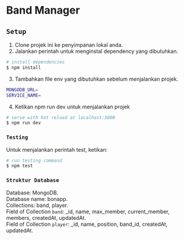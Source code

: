 # Band Manager
## `Setup`
1. Clone projek ini ke penyimpanan lokal anda.
2. Jalankan perintah untuk menginstal dependency yang dibutuhkan.
```bash
# install dependencies
$ npm install
```
3. Tambahkan file env yang dibutuhkan sebelum menjalankan projek.
```bash
MONGODB_URL=
SERVICE_NAME=
```
4. Ketikan npm run dev untuk menjalankan projek
```bash
# serve with hot reload at localhost:3000
$ npm run dev
```

### `Testing`
Untuk menjalankan perintah test, ketikan:
```bash
# run testing command
$ npm test
```

### `Struktur Database`
Database: MongoDB.  
Database name: bonapp.  
Collections: band, player.  
Field of Collection `band`: _id, name, max_member, current_member, members, createdAt, updatedAt.  
Field of Collection `player`: _id, name, position, band_id, createdAt, updatedAt.  


